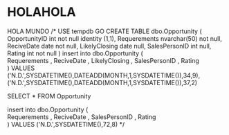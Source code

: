 # HOLAHOLA
HOLA MUNDO
/*
USE tempdb
GO
CREATE TABLE dbo.Opportunity
(
OpportunityID	int not null
				identity (1,1),
Requerements	nvarchar(50) not null,
ReciveDate		date not null,
LikelyClosing	date null,
SalesPersonID	int null,
Rating			int not null
)
insert into dbo.Opportunity
(	
Requerements  ,
ReciveDate	  ,
LikelyClosing ,
SalesPersonID ,
Rating		
)
VALUES
('N.D.',SYSDATETIME(),DATEADD(MONTH,1,SYSDATETIME()),34,9),
('N.D.',SYSDATETIME(),DATEADD(MONTH,1,SYSDATETIME()),37,2)


SELECT *
FROM Opportunity


insert into dbo.Opportunity
(	
Requerements  ,
ReciveDate	  ,
SalesPersonID ,
Rating		
)
VALUES
('N.D.',SYSDATETIME(),72,8)
*/
